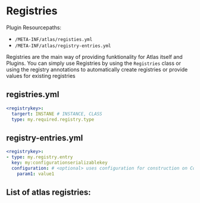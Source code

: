 # Registries

Plugin Resourcepaths: 
- `/META-INF/atlas/registies.yml`
- `/META-INF/atlas/registry-entries.yml`

Registries are the main way of providing funktionality for Atlas itself and Plugins. You can simply use Registries by using the `Registries` class or using the registry annotations to automatically create registries or provide values for existing registries

## registries.yml

```yaml
<registrykey>:
  targert: INSTANE # INSTANCE, CLASS
  type: my.required.registry.type
```

## registry-entries.yml

```yaml
<registrykey>:
- type: my.registry.entry
  key: my:configurationserializablekey
  configuration: # <optional> uses configuration for construction on ConfigurationSerializable
    param1: value1
```

## List of atlas registries: